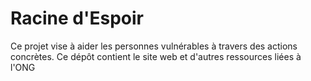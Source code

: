 # Racine d'Espoir
 Ce projet vise à aider les personnes vulnérables à travers des actions concrètes. Ce dépôt contient le site web et d'autres ressources liées à l'ONG
